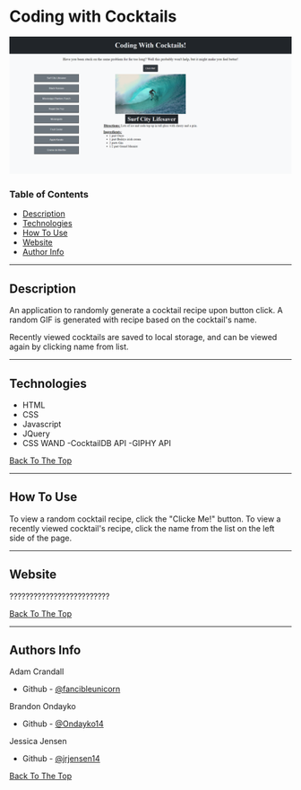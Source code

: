 # Coding with Cocktails

![Project Image](/assets/coding-with-cocktails.png)

### Table of Contents
- [Description](#description)
- [Technologies](#technologies)
- [How To Use](#how-to-use)
- [Website](#website)
- [Author Info](#author-info)

---

## Description

An application to randomly generate a cocktail recipe upon button click.  A random GIF is generated with recipe based on the cocktail's name.

Recently viewed cocktails are saved to local storage, and can be viewed again by clicking name from list.

---

## Technologies

- HTML
- CSS
- Javascript
- JQuery
- CSS WAND
-CocktailDB API
-GIPHY API

[Back To The Top](#coding-with-cocktails)

---

## How To Use

To view a random cocktail recipe, click the "Clicke Me!" button.  To view a recently viewed cocktail's recipe, click the name from the list on the left side of the page.

---

## Website

?????????????????????????

[Back To The Top](#coding-with-cocktails)

---

## Authors Info

Adam Crandall
- Github -  [@fancibleunicorn](https://github.com/fancibleunicorn)

Brandon Ondayko
- Github - [@Ondayko14](https://github.com/Ondayko14)

Jessica Jensen
- Github -  [@jrjensen14](https://github.com/rjensen14)


[Back To The Top](#coding-with-cocktails)
